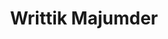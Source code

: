 ---
layout:
title: Writtik Majumder
position_at_CNI: 
description: 
description2: Writtik Majumder is a second year M.tech student in ECE department. He did his B.Tech in ECE from Institute Of Radiophysics and Electronics, University of Calcutta. He is currently working on "Scheduling with Delay Guarantees in wireless networks" under the guidance of Prof. Anurag Kumar and Prof. Rajesh Sundaresan.
department: ECE
img: /assets/images/people/mtech/writtikMaj.png
importance: 1
category: M.Tech. Fellows/Scholars
redirect: 
research_interests: 
email: writtikm@iisc.ac.in
years: [2024]
linkedin: https://www.linkedin.com/in/writtik-majumder-0051b6194
advisor: Prof. Rajesh Sundaresan # only applicable for students or fellows

---